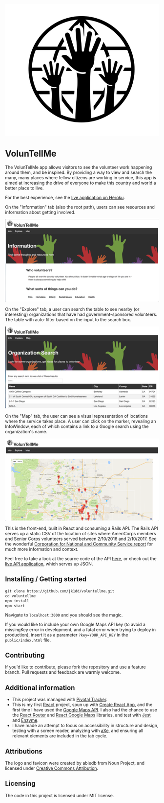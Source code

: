 ![Logo of the project, raised hands](/public/solidarity-smaller.png?raw=true "Raised Hands")

# VolunTellMe

The VolunTellMe app allows visitors to see the volunteer work happening around them, and be inspired. By providing a way to view and search the many, many places where fellow citizens are working in service, this app is aimed at increasing the drive of everyone to make this country and world a better place to live.

For the best experience, see the [live application on Heroku](https://voluntellme.herokuapp.com/).

On the "Information" tab (also the root path), users can see resources and information about getting involved.

![Screenshot of the Information tab](/public/voluntellme-info.png?raw=true "information tab")

On the "Explore" tab, a user can search the table to see nearby (or interesting) organizations that have had government-sponsored volunteers. The table with auto-filter based on the input to the search box.

![Screenshot of the Explore tab](/public/voluntellme-explore.png?raw=true "explore tab")

On the "Map" tab, the user can see a visual representation of locations where the service takes place. A user can click on the marker, revealing an InfoWindow, each of which contains a link to a Google search using the organization's name.

![Screenshot of the Map tab](/public/voluntellme-map.png?raw=true "map tab")

This is the front-end, built in React and consuming a Rails API. The Rails API serves up a static CSV of the location of sites where AmeriCorps members and Senior Corps volunteers served between 2/10/2016 and 2/10/2017. See the wonderful [Corporation for National and Community Service report](https://data.nationalservice.gov/Grants-and-Grantees/CNCS-State-Profiles-2016-2017-National-Map-of-Prog/wy3d-x64g) for much more information and context.

Feel free to take a look at the source code of the API [here](https://github.com/jk1dd/voluntellme_api), or check out the [live API application](https://voluntellme-api.herokuapp.com/api/v1/organizations), which serves up JSON.

## Installing / Getting started

```
git clone https://github.com/jk1dd/voluntellme.git
cd voluntellme
npm install
npm start
```
Navigate to `localhost:3000` and you should see the magic.

If you would like to include your own Google Maps API key (to avoid a missingKey error in development, and a fatal error when trying to deploy in production), insert it as a parameter `?key=YOUR_API_KEY` in the `public/index.html` file.

## Contributing

If you'd like to contribute, please fork the repository and use a feature
branch. Pull requests and feedback are warmly welcome.

## Additional information

- This project was managed with [Pivotal Tracker](https://www.pivotaltracker.com/).
- This is my first [React](https://facebook.github.io/react/) project, spun up with [Create React App](https://github.com/facebookincubator/create-react-app), and the first time I have used the [Google Maps API](https://developers.google.com/maps/). I also had the chance to use the [React Router](https://github.com/ReactTraining/react-router) and [React Google Maps](https://github.com/tomchentw/react-google-maps) libraries, and test with [Jest](https://facebook.github.io/jest/) and [Enzyme](https://github.com/airbnb/enzyme).
- I have made an attempt to focus on accessibility in structure and design, testing with a screen reader, analyzing with [aXe](https://www.deque.com/products/axe/), and ensuring all relevant elements are included in the tab cycle.

## Attributions

The logo and favicon were created by abledb from Noun Project, and licensed under [Creative Commons Attribution](https://creativecommons.org/licenses/by/3.0/legalcode).

## Licensing

The code in this project is licensed under MIT license.
